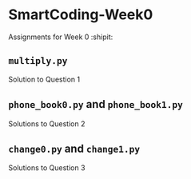 # SmartCoding-Week0
Assignments for Week 0 :shipit:

## `multiply.py`
 Solution to Question 1

## `phone_book0.py` and `phone_book1.py`
 Solutions to Question 2

## `change0.py` and `change1.py`
 Solutions to Question 3
